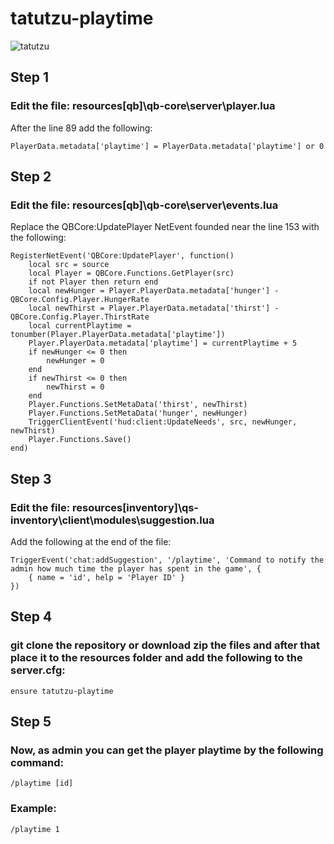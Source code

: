# tatutzu-playtime
![tatutzu](https://media.capital.ro/wp-content/uploads/2023/04/George-Mihaita-1024x683.jpg)
## Step 1
### Edit the file: resources\[qb]\qb-core\server\player.lua
After the line 89 add the following:
```
PlayerData.metadata['playtime'] = PlayerData.metadata['playtime'] or 0
```

## Step 2
### Edit the file: resources\[qb]\qb-core\server\events.lua
Replace the QBCore:UpdatePlayer NetEvent founded near the line 153 with the following:
```
RegisterNetEvent('QBCore:UpdatePlayer', function()
    local src = source
    local Player = QBCore.Functions.GetPlayer(src)
    if not Player then return end
    local newHunger = Player.PlayerData.metadata['hunger'] - QBCore.Config.Player.HungerRate
    local newThirst = Player.PlayerData.metadata['thirst'] - QBCore.Config.Player.ThirstRate
    local currentPlaytime = tonumber(Player.PlayerData.metadata['playtime'])
    Player.PlayerData.metadata['playtime'] = currentPlaytime + 5
    if newHunger <= 0 then
        newHunger = 0
    end
    if newThirst <= 0 then
        newThirst = 0
    end
    Player.Functions.SetMetaData('thirst', newThirst)
    Player.Functions.SetMetaData('hunger', newHunger)
    TriggerClientEvent('hud:client:UpdateNeeds', src, newHunger, newThirst)
    Player.Functions.Save()
end)
```

## Step 3
### Edit the file: resources\[inventory]\qs-inventory\client\modules\suggestion.lua
Add the following at the end of the file:
```
TriggerEvent('chat:addSuggestion', '/playtime', 'Command to notify the admin how much time the player has spent in the game', {
    { name = 'id', help = 'Player ID' }
})
```

## Step 4
### git clone the repository or download zip the files and after that place it to the resources folder and add the following to the server.cfg:
```
ensure tatutzu-playtime
```

## Step 5
### Now, as admin you can get the player playtime by the following command:
```
/playtime [id]
```
### Example:
```
/playtime 1
```
